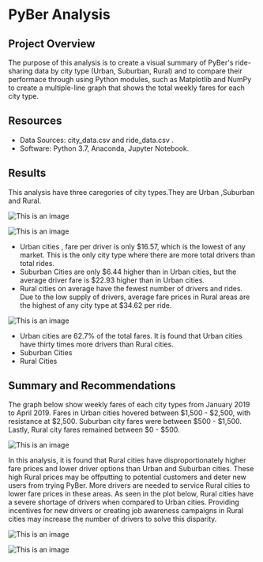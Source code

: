 # PyBer Analysis

## Project Overview 

The purpose of this analysis is to create a visual summary of PyBer's ride-sharing data by city type (Urban, Suburban, Rural) and to compare their performace through using Python modules, such as Matplotlib and NumPy to  create a multiple-line graph that shows the total weekly fares for each city type.

## Resources

- Data Sources: city_data.csv and ride_data.csv .
- Software: Python 3.7, Anaconda, Jupyter Notebook.

## Results 

  This analysis have three caregories of  city types.They are Urban ,Suburban and Rural.

 ![This is an image](https://github.com/NadaAdem/PyBer_Analysis/blob/main/analysis/Average%20city%20type.png)
  
     
 ![This is an image](https://github.com/NadaAdem/PyBer_Analysis/blob/main/analysis/Fig1.png)
  
  
- Urban cities ,  fare per driver is only $16.57, which is the lowest of any market. This is the only city type where there are more total drivers  than total rides.
- Suburban Cities  are only $6.44 higher than in Urban cities, but the average driver fare is $22.93 higher than in Urban cities.
- Rural cities on average have the fewest number of drivers and rides. Due to the low supply of drivers, average fare prices in Rural areas are the highest of any city type at $34.62 per ride.
  
![This is an image](https://github.com/NadaAdem/PyBer_Analysis/blob/main/analysis/Fig5.png)
  
 
- Urban cities are  62.7% of the total fares. It is found that Urban cities have thirty times more drivers than Rural cities.
- Suburban Cities 
- Rural Cities 


##  Summary  and Recommendations

The graph below show weekly fares of each city types from January 2019 to April  2019. Fares in Urban cities hovered between $1,500 - $2,500, with resistance at $2,500. Suburban city fares were between $500 - $1,500. Lastly, Rural city fares remained between $0 - $500.


![This is an image](https://github.com/NadaAdem/PyBer_Analysis/blob/main/analysis/PyBer_fare_summary.png)

In this analysis, it is found that Rural cities have disproportionately higher fare prices and lower driver options than Urban and Suburban cities. These high Rural prices may be offputting to potential customers and deter new users from trying PyBer. More drivers are needed to service Rural cities to lower fare prices in these areas. As seen in the plot below, Rural cities have a severe shortage of drivers when compared to Urban cities. Providing incentives for new drivers or creating job awareness campaigns in Rural cities may increase the number of drivers to solve this disparity.

![This is an image](https://github.com/NadaAdem/PyBer_Analysis/blob/main/analysis/Fig4.png)

![This is an image](https://github.com/NadaAdem/PyBer_Analysis/blob/main/analysis/Fig3.png)
